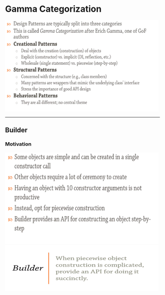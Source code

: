 # Gamma Categorization

<img src='images/GC.png' width=500 height=300> 

---
## Builder 

### Motivation

<img src='images/BuilderMotivation.png' width=500 height=300> 

<img src='images/Builder.png' width=500 height=150> 